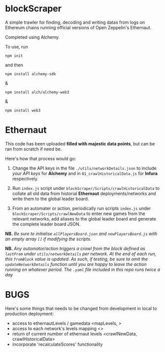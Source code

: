# blockScraper

A simple trawler for finding, decoding and writing datas from logs on Ethereum chains running official versions of Open Zeppelin's Ethernaut.

Completed using Alchemy.

To use, run

`npm init`

and then

`npm install alchemy-sdk`

&

`npm install alch/alchemy-web3`

&

`npm install web3`

# Ethernaut

This code has been uploaded **filled with majestic data points**, but can be ran from scratch if need be.

Here's how that process would go:

1.  Change the API keys in the file `./utils/networkDetails.json` to include _your API keys_ for **Alchemy** and in `01_crawlHistoricalData.js` for **Infura** respectively.

2.  Run `index.js` script under `blockScraper/Scripts/crawlHistoricalData` to collate all old data from historial **Ethernaut** deployments/networks and write them to the global leader board.

3.  From an automater or action, periodically run scripts `index.js` under `blockScraper/Scripts/crawlNewData` to enter new games from the relevant networks, add aliases to the global leader board and generate the complete leader board JSON.

**NB.** _Be sure to initialise `allPlayersBoard.json` and `newPlayersBoard.js` with an empty array `[]` if modifying the scripts._

**NB.** _Any automator/action triggers a crawl from the block defined as `lastFrom` under `utils/networkDetails` per network. At the end of each run, this `fromBlock` value is updated. As such, if testing, be sure to omit the `updateNetworkDetails` function until you are happy to leave the action running on whatever period. The `.yaml` file included in this repo runs twice a day_

# BUGS

Here's some things that needs to be changed from development in local to production deployment:

- access to ethernautLevels / gamedata <mapLevels, >
- access to each network's levels mapping <>
- return of current number of ethernaut levels <crawlNewData, crawlHistoricalData>
- incorporate 'recalculateScores' functionality
